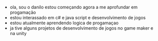 - ola, sou o danilo estou começando agora a me aprofundar em progamação
- estou interassado em c# e java script e desenvolvimento de jogos
- estou atualmente aprendendo logica de progamaçao
- ja tive alguns projetos de desenvolvimento de jogos no game maker e na unity
